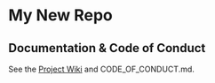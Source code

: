 # My New Repo
## Documentation & Code of Conduct
See the [Project Wiki](https://github.com/akshathapr23/my-new-repo.git) and CODE_OF_CONDUCT.md.

